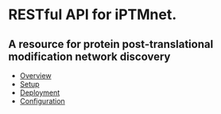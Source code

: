 # RESTful API for iPTMnet.
## A resource for protein post-translational modification network discovery

* [Overview](doc/overview.md)
* [Setup](doc/setup.md)
* [Deployment](doc/deployment.md)
* [Configuration](doc/config.md)

